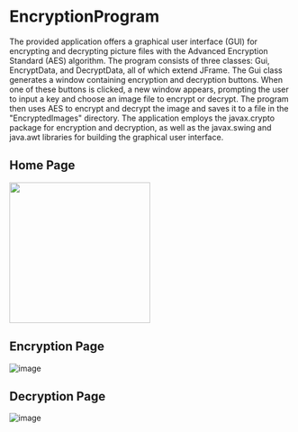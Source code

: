 # EncryptionProgram

The provided application offers a graphical user interface (GUI) for encrypting and decrypting picture files with the Advanced Encryption Standard (AES) algorithm. The program consists of three classes: Gui, EncryptData, and DecryptData, all of which extend JFrame. The Gui class generates a window containing encryption and decryption buttons. When one of these buttons is clicked, a new window appears, prompting the user to input a key and choose an image file to encrypt or decrypt. The program then uses AES to encrypt and decrypt the image and saves it to a file in the "EncryptedImages" directory. The application employs the javax.crypto package for encryption and decryption, as well as the javax.swing and java.awt libraries for building the graphical user interface.


## Home Page
<img  width="250" src="https://user-images.githubusercontent.com/98030506/226164618-3ddfaad1-102c-4db9-b7bf-d1f7efd84902.png">


## Encryption Page
![image](https://user-images.githubusercontent.com/98030506/226164634-8642d10b-15db-48f8-b83d-68fd8e037126.png)

## Decryption Page
![image](https://user-images.githubusercontent.com/98030506/226164644-d699e60a-4217-4c82-95ed-c3dd5da0ed1d.png)
